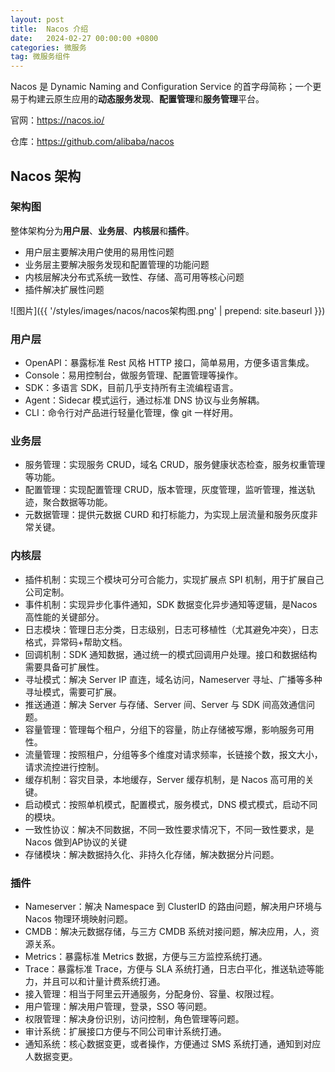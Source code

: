 ```yaml
---
layout: post
title:  Nacos 介绍
date:   2024-02-27 00:00:00 +0800
categories: 微服务
tag: 微服务组件
---
```




Nacos 是 Dynamic Naming and Configuration Service 的首字母简称；⼀个更易于构建云原生应用的**动态服务发现**、**配置管理**和**服务管理**平台。

官网：https://nacos.io/

仓库：https://github.com/alibaba/nacos



## Nacos 架构

### 架构图

整体架构分为**用户层**、**业务层**、**内核层**和**插件**。

- 用户层主要解决用户使用的易用性问题
- 业务层主要解决服务发现和配置管理的功能问题
- 内核层解决分布式系统⼀致性、存储、高可用等核心问题
- 插件解决扩展性问题

![图片]({{ '/styles/images/nacos/nacos架构图.png' | prepend: site.baseurl  }})



### 用户层

- OpenAPI：暴露标准 Rest 风格 HTTP 接口，简单易用，方便多语言集成。
- Console：易用控制台，做服务管理、配置管理等操作。
- SDK：多语言 SDK，目前几乎支持所有主流编程语言。
- Agent：Sidecar 模式运行，通过标准 DNS 协议与业务解耦。
-  CLI：命令行对产品进行轻量化管理，像 git ⼀样好用。



### 业务层

- 服务管理：实现服务 CRUD，域名 CRUD，服务健康状态检查，服务权重管理等功能。
- 配置管理：实现配置管理 CRUD，版本管理，灰度管理，监听管理，推送轨迹，聚合数据等功能。
- 元数据管理：提供元数据 CURD 和打标能力，为实现上层流量和服务灰度非常关键。



### 内核层

- 插件机制：实现三个模块可分可合能力，实现扩展点 SPI 机制，用于扩展自己公司定制。
- 事件机制：实现异步化事件通知，SDK 数据变化异步通知等逻辑，是Nacos 高性能的关键部分。
- 日志模块：管理日志分类，日志级别，日志可移植性（尤其避免冲突），日志格式，异常码+帮助文档。
- 回调机制：SDK 通知数据，通过统⼀的模式回调用户处理。接口和数据结构需要具备可扩展性。
- 寻址模式：解决 Server IP 直连，域名访问，Nameserver 寻址、广播等多种寻址模式，需要可扩展。
- 推送通道：解决 Server 与存储、Server 间、Server 与 SDK 间高效通信问题。
- 容量管理：管理每个租户，分组下的容量，防止存储被写爆，影响服务可用性。
- 流量管理：按照租户，分组等多个维度对请求频率，长链接个数，报文大小，请求流控进行控制。
- 缓存机制：容灾目录，本地缓存，Server 缓存机制，是 Nacos 高可用的关键。
- 启动模式：按照单机模式，配置模式，服务模式，DNS 模式模式，启动不同的模块。
- ⼀致性协议：解决不同数据，不同⼀致性要求情况下，不同⼀致性要求，是Nacos 做到AP协议的关键
- 存储模块：解决数据持久化、非持久化存储，解决数据分片问题。



### 插件

- Nameserver：解决 Namespace 到 ClusterID 的路由问题，解决用户环境与Nacos 物理环境映射问题。
- CMDB：解决元数据存储，与三方 CMDB 系统对接问题，解决应用，人，资源关系。
- Metrics：暴露标准 Metrics 数据，方便与三方监控系统打通。
- Trace：暴露标准 Trace，方便与 SLA 系统打通，日志白平化，推送轨迹等能力，并且可以和计量计费系统打通。
- 接入管理：相当于阿里云开通服务，分配身份、容量、权限过程。
- 用户管理：解决用户管理，登录，SSO 等问题。
- 权限管理：解决身份识别，访问控制，角色管理等问题。
- 审计系统：扩展接口方便与不同公司审计系统打通。
- 通知系统：核心数据变更，或者操作，方便通过 SMS 系统打通，通知到对应人数据变更。





